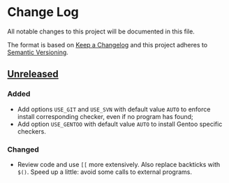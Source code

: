 # Change Log
All notable changes to this project will be documented in this file.

The format is based on [Keep a Changelog](http://keepachangelog.com/)
and this project adheres to [Semantic Versioning](http://semver.org/).


## [Unreleased]

### Added

- Add options `USE_GIT` and `USE_SVN` with default value `AUTO` to enforce
  install corresponding checker, even if no program has found;
- Add option `USE_GENTOO` with default value `AUTO` to install Gentoo
  specific checkers.

### Changed

- Review code and use `[[` more extensively. Also replace backticks with `$()`.
  Speed up a little: avoid some calls to external programs.

[Unreleased]: https://github.com/zaufi/smart-prompt/compare/version-1.4.0...HEAD
